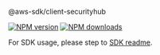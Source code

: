 @aws-sdk/client-securityhub

[![NPM version](https://img.shields.io/npm/v/@aws-sdk/client-securityhub/rc.svg)](https://www.npmjs.com/package/@aws-sdk/client-securityhub)
[![NPM downloads](https://img.shields.io/npm/dm/@aws-sdk/client-securityhub.svg)](https://www.npmjs.com/package/@aws-sdk/client-securityhub)

For SDK usage, please step to [SDK readme](https://github.com/aws/aws-sdk-js-v3).
